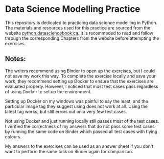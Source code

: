 # Data Science Modelling Practice

This repository is dedicated to practicing data science modelling in Python. The materials and resources used for this practice are sourced from the website [python.datasciencebook.ca](https://python.datasciencebook.ca/). It is recommeded to read and follow through the corresponding Chapters from the website before attempting the exercises.

## Notes:
The writers recommend using Binder to open up the exercises, but I could not save my work this way. To complete the exercise locally and save your work, they recommend setting up Docker to ensure that the exercises are evaluated properly. However, I noticed that most test cases pass regardless of using Docker to set up the environment. 

Setting up Docker on my windows was painful to say the least, and the particular image tag they suggest using does not work at all. Using the latest tag works, but still errors out on a very few test cases. 

Not using Docker and just running locally still passes most of the test cases. I verified the correctness of my answers that do not pass some test cases by running the same code on Binder which passed all test cases with flying colours.

My answers to the exercises can be used as an answer sheet if you don't want to perform the same task on Binder again for comparison. 


